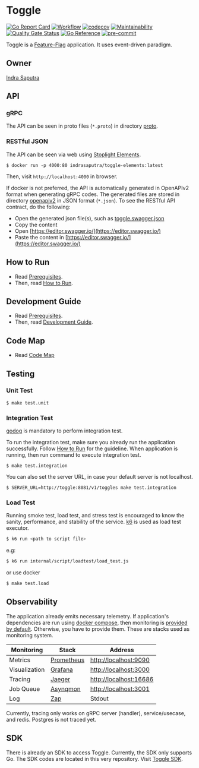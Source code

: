 # Toggle

[![Go Report Card](https://goreportcard.com/badge/github.com/indrasaputra/toggle)](https://goreportcard.com/report/github.com/indrasaputra/toggle)
[![Workflow](https://github.com/indrasaputra/toggle/workflows/Test/badge.svg)](https://github.com/indrasaputra/toggle/actions)
[![codecov](https://codecov.io/gh/indrasaputra/toggle/branch/main/graph/badge.svg?token=TF36qAeLI0)](https://codecov.io/gh/indrasaputra/toggle)
[![Maintainability](https://api.codeclimate.com/v1/badges/019a5e0793400e5e90ba/maintainability)](https://codeclimate.com/github/indrasaputra/toggle/maintainability)
[![Quality Gate Status](https://sonarcloud.io/api/project_badges/measure?project=indrasaputra_toggle&metric=alert_status)](https://sonarcloud.io/dashboard?id=indrasaputra_toggle)
[![Go Reference](https://pkg.go.dev/badge/github.com/indrasaputra/toggle.svg)](https://pkg.go.dev/github.com/indrasaputra/toggle)
[![pre-commit](https://img.shields.io/badge/pre--commit-enabled-brightgreen?logo=pre-commit&logoColor=white)](https://github.com/pre-commit/pre-commit)


Toggle is a [Feature-Flag](https://martinfowler.com/articles/feature-toggles.html) application. It uses event-driven paradigm.

## Owner

[Indra Saputra](https://github.com/indrasaputra)

## API

### gRPC

The API can be seen in proto files (`*.proto`) in directory [proto](proto/indrasaputra/toggle/v1/toggle.proto).

### RESTful JSON

The API can be seen via web using [Stoplight Elements](https://stoplight.io/open-source/elements/).

```
$ docker run -p 4000:80 indrasaputra/toggle-elements:latest
```

Then, visit `http://localhost:4000` in browser.

If docker is not preferred, the API is automatically generated in OpenAPIv2 format when generating gRPC codes.
The generated files are stored in directory [openapiv2](openapiv2) in JSON format (`*.json`).
To see the RESTful API contract, do the following:
- Open the generated json file(s), such as [toggle.swagger.json](openapiv2/proto/indrasaputra/toggle/v1/toggle.swagger.json)
- Copy the content
- Open [https://editor.swagger.io/](https://editor.swagger.io/)
- Paste the content in [https://editor.swagger.io/](https://editor.swagger.io/)

## How to Run

- Read [Prerequisites](doc/PREREQUISITES.md).
- Then, read [How to Run](doc/HOW_TO_RUN.md).

## Development Guide

- Read [Prerequisites](doc/PREREQUISITES.md).
- Then, read [Development Guide](doc/DEVELOPMENT_GUIDE.md).

## Code Map

- Read [Code Map](doc/CODE_MAP.md)

## Testing

### Unit Test

```
$ make test.unit
```

### Integration Test

[godog](https://github.com/cucumber/godog/#install) is mandatory to perform integration test.

To run the integration test, make sure you already run the application successfully. Follow [How to Run](doc/HOW_TO_RUN.md) for the guideline.
When application is running, then run command to execute integration test.

```
$ make test.integration
```

You can also set the server URL, in case your default server is not localhost.

```
$ SERVER_URL=http://toggle:8081/v1/toggles make test.integration
```

### Load Test

Running smoke test, load test, and stress test is encouraged to know the sanity, performance, and stability of the service.
[k6](https://k6.io/docs/) is used as load test executor.

```sh
$ k6 run <path to script file>
```

e.g:

```sh
$ k6 run internal/script/loadtest/load_test.js
```

or use docker

```sh
$ make test.load
```

## Observability

The application already emits necessary telemetry. If application's dependencies are run using [docker compose](doc/HOW_TO_RUN.md#docker), then monitoring is [provided by default](docker-compose.yaml). Otherwise, you have to provide them.
These are stacks used as monitoring system.

| Monitoring       | Stack                                              | Address                                           |
| ---              | ---                                                | ---                                               |
| Metrics          | [Prometheus](https://prometheus.io/)               | [http://localhost:9090](http://localhost:9090)    |
| Visualization    | [Grafana](https://grafana.com/)                    | [http://localhost:3000](http://localhost:3000)    |
| Tracing          | [Jaeger](https://www.jaegertracing.io/)            | [http://localhost:16686](http://localhost:16686)  |
| Job Queue        | [Asynqmon](https://github.com/hibiken/asynqmon)    | [http://localhost:3001](http://localhost:3001)  |
| Log              | [Zap](https://github.com/uber-go/zap)              | Stdout                                            |

Currently, tracing only works on gRPC server (handler), service/usecase, and redis. Postgres is not traced yet.

## SDK

There is already an SDK to access Toggle. Currently, the SDK only supports Go. The SDK codes are located in this very repository. Visit [Toggle SDK](pkg/sdk/toggle/client.go).
